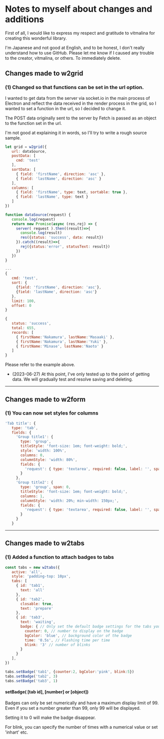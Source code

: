 # Notes to myself about changes and additions

First of all, I would like to express my respect and gratitude to vitmalina for creating this wonderful library.

I'm Japanese and not good at English, and to be honest, I don't really understand how to use GitHub. Please let me know if I caused any trouble to the creator, vitmalina, or others. To immediately delete.

## Changes made to w2grid

### (1) Changed so that functions can be set in the url option.

I wanted to get data from the server via socket.io in the main process of Electron and reflect the data received in the render process in the grid, so I wanted to set a function in the url, so I decided to change it.

The POST data originally sent to the server by Fetch is passed as an object to the function set in the url.

I'm not good at explaining it in words, so I'll try to write a rough source sample.



```js
let grid = w2grid({
   url: dataSource,
   postData: [
     cmd: 'test'
   ],
   sortData: [
     { field: 'firstName', direction: 'asc' },
     { field: 'lastName', direction: 'asc' }
   ],
   columns: [
     { field: 'firstName', type: text, sortable: true },
     { field: 'lastName', type: text }
   ]
})

function dataSource(request) {
   console.log(request)
   return new Promise(async (res,rej) => {
     server( request ).then((result)=>{
       console.log(result)
       res({status: 'success', data: result})
     }).catch((result)=>{
       rej({status:'error', statusText: result})
     })
   })
}

---
{
   cmd: 'test',
   sort: {
     {field: 'firstName', direction: 'asc'},
     {field: 'lastName', direction: 'asc'}
   },
   limit: 100,
   offset: 0
}

{
   status: 'success',
   total: 655,
   records: [
     { firstName:'Nakamura', lastName:'Masaaki' },
     { firstName:'Nakamura', lastName:'Yuki' },
     { firstName:'Minase', lastName:'Naoto' }
   ]
}
```

Please refer to the example above.

- (2023-06-27) At this point, I've only tested up to the point of getting data. We will gradually test and resolve saving and deleting.

---

## Changes made to w2form

### (1) You can now set styles for columns

```js
'Tab title': {
   type: 'tab',
   fields: {
     'Group title1': {
       type: 'group',
       titleStyle: 'font-size: 1em; font-weight: bold;',
       style: 'width: 100%',
       columns: 0,
       columnStyle: 'width: 80%',
       fields: {
         'request': { type: 'textarea', required: false, label: '', span: 0 }
       }
     },
     'Group title2': {
       type: 'group', span: 0,
       titleStyle: 'font-size: 1em; font-weight: bold;',
       columns: 1,
       columnStyle: 'width: 20%; min-width: 150px;',
       fields: {
         'request': { type: 'textarea', required: false, label: '', span: 0 }
       }
     }
   }
```

---

## Changes made to w2tabs

### (1) Added a function to attach badges to tabs

```js
const tabs = new w2tabs({
   active: 'all',
   style: 'padding-top: 10px',
   tabs: [
     { id: 'tab1',
       text: 'all'
     },
     { id: 'tab2',
       closable: true,
       text: 'prepare'
     },
     { id: 'tab3',
       text: 'waiting',
       badge: { // Only set the default badge settings for the tabs you want to change
         counter: 0, // number to display on the badge
         bgColor: 'blue', // background color of the badge
         time: '0.5s', // Flashing time per time
         blink: '3' // number of blinks
       }
     }
   ],
})

tabs.setBadge('tab1', {counter:2, bgColor:'pink', blink:5})
tabs.setBadge('tab2', 3)
tabs.setBadge('tab3', 1)
```

#### setBadge( [tab id], [number] or [object])

Badges can only be set numerically and have a maximum display limit of 99. Even if you set a number greater than 99, only 99 will be displayed.

Setting it to 0 will make the badge disappear.

For blink, you can specify the number of times with a numerical value or set 'inhart' etc.
